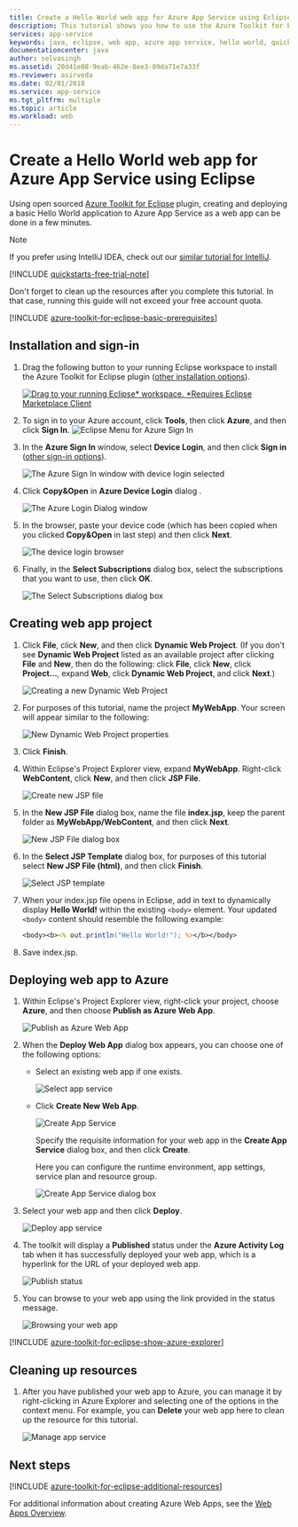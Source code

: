 ```yaml
---
title: Create a Hello World web app for Azure App Service using Eclipse
description: This tutorial shows you how to use the Azure Toolkit for Eclipse to create a Hello World Web App for Azure.
services: app-service
keywords: java, eclipse, web app, azure app service, hello world, quick start
documentationcenter: java
author: selvasingh
ms.assetid: 20d41e88-9eab-462e-8ee3-89da71e7a33f
ms.reviewer: asirveda
ms.date: 02/01/2018
ms.service: app-service
ms.tgt_pltfrm: multiple
ms.topic: article
ms.workload: web
---
```


# Create a Hello World web app for Azure App Service using Eclipse

Using open sourced [Azure Toolkit for Eclipse](https://marketplace.eclipse.org/content/azure-toolkit-eclipse) plugin, creating and deploying a basic Hello World application to Azure App Service as a web app can be done in a few minutes.

> [!NOTE]
>
> If you prefer using IntelliJ IDEA, check out our [similar tutorial for IntelliJ][intellij-hello-world].
>
>[!INCLUDE [quickstarts-free-trial-note](includes/quickstarts-free-trial-note.md)]
>
> Don't forget to clean up the resources after you complete this tutorial. In that case, running this guide will not exceed your free account quota.
>

[!INCLUDE [azure-toolkit-for-eclipse-basic-prerequisites](includes/azure-toolkit-for-eclipse-basic-prerequisites.md)]

## Installation and sign-in

1. Drag the following button to your running Eclipse workspace to install the Azure Toolkit for Eclipse plugin ([other installation options](azure-toolkit-for-eclipse-installation.md)).

    [![Drag to your running Eclipse* workspace. *Requires Eclipse Marketplace Client](https://marketplace.eclipse.org/sites/all/themes/solstice/public/images/marketplace/btn-install.png)](http://marketplace.eclipse.org/marketplace-client-intro?mpc_install=1919278 "Drag to your running Eclipse* workspace. *Requires Eclipse Marketplace Client")

1. To sign in to your Azure account, click **Tools**, then click **Azure**, and then click **Sign In**.
   ![Eclipse Menu for Azure Sign In][I01]

1. In the **Azure Sign In** window, select **Device Login**, and then click **Sign in** ([other sign-in options](azure-toolkit-for-eclipse-sign-in-instructions.md)).

   ![The Azure Sign In window with device login selected][I02]

1. Click **Copy&Open** in **Azure Device Login** dialog .

   ![The Azure Login Dialog window][I03]

1. In the browser, paste your device code (which has been copied when you clicked **Copy&Open** in last step) and then click **Next**.

   ![The device login browser][I04]

1. Finally, in the **Select Subscriptions** dialog box, select the subscriptions that you want to use, then click **OK**.

   ![The Select Subscriptions dialog box][I05]

## Creating web app project

1. Click **File**, click **New**, and then click **Dynamic Web Project**. (If you don't see **Dynamic Web Project** listed as an available project after clicking **File** and **New**, then do the following: click **File**, click **New**, click **Project...**, expand **Web**, click **Dynamic Web Project**, and click **Next**.)

   ![Creating a new Dynamic Web Project][file-new-dynamic-web-project]

2. For purposes of this tutorial, name the project **MyWebApp**. Your screen will appear similar to the following:
   
   ![New Dynamic Web Project properties][dynamic-web-project-properties]

3. Click **Finish**.

4. Within Eclipse's Project Explorer view, expand **MyWebApp**. Right-click **WebContent**, click **New**, and then click **JSP File**.

   ![Create new JSP file][create-new-jsp-file]

5. In the **New JSP File** dialog box, name the file **index.jsp**, keep the parent folder as **MyWebApp/WebContent**, and then click **Next**.

   ![New JSP File dialog box][new-jsp-file-dialog]

6. In the **Select JSP Template** dialog box, for purposes of this tutorial select **New JSP File (html)**, and then click **Finish**.

   ![Select JSP template][select-jsp-template]

7. When your index.jsp file opens in Eclipse, add in text to dynamically display **Hello World!** within the existing `<body>` element. Your updated `<body>` content should resemble the following example:
   
   ```jsp
   <body><b><% out.println("Hello World!"); %></b></body>
   ```

8. Save index.jsp.

## Deploying web app to Azure

1. Within Eclipse's Project Explorer view, right-click your project, choose **Azure**, and then choose **Publish as Azure Web App**.
   
   ![Publish as Azure Web App][publish-as-azure-web-app]

1. When the **Deploy Web App** dialog box appears, you can choose one of the following options:

   * Select an existing web app if one exists.

      ![Select app service][select-app-service]

   * Click **Create New Web App**.

      ![Create App Service][create-app-service]

      Specify the requisite information for your web app in the **Create App Service** dialog box, and then click **Create**.

      Here you can configure the runtime environment, app settings, service plan and resource group.

      ![Create App Service dialog box][create-app-service-dialog]

1. Select your web app and then click **Deploy**.

   ![Deploy app service][deploy-app-service]

1. The toolkit will display a **Published** status under the **Azure Activity Log** tab when it has successfully deployed your web app, which is a hyperlink for the URL of your deployed web app.

   ![Publish status][publish-status]

1. You can browse to your web app using the link provided in the status message.

   ![Browsing your web app][browse-web-app]

[!INCLUDE [azure-toolkit-for-eclipse-show-azure-explorer](includes/azure-toolkit-for-eclipse-show-azure-explorer.md)]

## Cleaning up resources

1. After you have published your web app to Azure, you can manage it by right-clicking in Azure Explorer and selecting one of the options in the context menu. For example, you can **Delete** your web app here to clean up the resource for this tutorial.

   ![Manage app service][manage-app-service]

## Next steps

[!INCLUDE [azure-toolkit-for-eclipse-additional-resources](includes/azure-toolkit-for-eclipse-additional-resources.md)]

For additional information about creating Azure Web Apps, see the [Web Apps Overview].

<!-- URL List -->

[Azure Toolkit for Eclipse]: azure-toolkit-for-eclipse.md
[Azure Toolkit for IntelliJ]: ../toolkit-for-intellij
[intellij-hello-world]: ../toolkit-for-intellij/create-hello-world-web-app.md
[Web Apps Overview]: /azure/app-service/app-service-web-overview
[Apache Tomcat]: http://tomcat.apache.org/
[Jetty]: http://www.eclipse.org/jetty/
[Legacy Version]: azure-toolkit-for-eclipse-create-hello-world-web-app-legacy-version.md

<!-- IMG List -->
[I01]: media/azure-toolkit-for-eclipse-sign-in-instructions/I01.png
[I02]: media/azure-toolkit-for-eclipse-sign-in-instructions/I02.png
[I03]: media/azure-toolkit-for-eclipse-sign-in-instructions/I03.png
[I04]: media/azure-toolkit-for-eclipse-sign-in-instructions/I04.png
[I05]: media/azure-toolkit-for-eclipse-sign-in-instructions/I05.png

[browse-web-app]: media/azure-toolkit-for-eclipse-create-hello-world-web-app/browse-web-app.png
[file-new-dynamic-web-project]: media/azure-toolkit-for-eclipse-create-hello-world-web-app/file-new-dynamic-web-project.png
[dynamic-web-project-properties]: media/azure-toolkit-for-eclipse-create-hello-world-web-app/dynamic-web-project-properties.png
[create-new-jsp-file]: media/azure-toolkit-for-eclipse-create-hello-world-web-app/create-new-jsp-file.png
[new-jsp-file-dialog]: media/azure-toolkit-for-eclipse-create-hello-world-web-app/new-jsp-file-dialog.png
[select-jsp-template]: media/azure-toolkit-for-eclipse-create-hello-world-web-app/select-jsp-template.png
[publish-as-azure-web-app]: media/azure-toolkit-for-eclipse-create-hello-world-web-app/publish-as-azure-web-app.png
[deploy-web-app-dialog]: media/azure-toolkit-for-eclipse-create-hello-world-web-app/deploy-web-app-dialog.png
[select-app-service]: media/azure-toolkit-for-eclipse-create-hello-world-web-app/select-app-service.png
[create-app-service-dialog]: media/azure-toolkit-for-eclipse-create-hello-world-web-app/create-app-service-dialog.png
[publish-status]: media/azure-toolkit-for-eclipse-create-hello-world-web-app/publish-status.png
[create-app-service]: media/azure-toolkit-for-eclipse-create-hello-world-web-app/create-app-service.png
[deploy-app-service]: media/azure-toolkit-for-eclipse-create-hello-world-web-app/deploy-app-service.png
[manage-app-service]: media/azure-toolkit-for-eclipse-create-hello-world-web-app/manage-app-service.png
